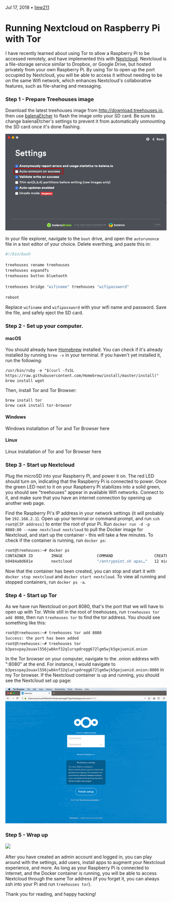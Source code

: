 Jul 17, 2018 • [liew211](https://www.github.com/Liew211)  

# Running Nextcloud on Raspberry Pi with Tor

I have recently learned about using Tor to allow a Raspberry Pi to be accessed remotely, and have implemented this with [Nextcloud](https://nextcloud.com/#why-nextcloud).  Nextcloud is a file-storage service similar to Dropbox, or Google Drive, but hosted privately from your own Raspberry Pi.  By using Tor to open up the port occupied by Nextcloud, you will be able to access it without needing to be on the same Wifi network, which enhances Nextcloud's collaborative features, such as file-sharing and messaging.


### Step 1 - Prepare Treehouses image

Download the latest treehouses image from http://download.treehouses.io, then use [balenaEtcher](https://etcher.io) to flash the image onto your SD card.  Be sure to change balenaEtcher's settings to prevent it from automatically unmounting the SD card once it's done flashing.  

![](/images/balenaEtcher-settings.png)

In your file explorer, navigate to the `boot` drive, and open the `autorunonce` file in a text editor of your choice.  Delete everthing, and paste this in:
	
```bash
#!/bin/bash

treehouses rename treehouses
treehouses expandfs
treehouses button bluetooth

treehouses bridge "wifiname" treehouses "wifipassword"

reboot
```
Replace `wifiname` and `wifipassword` with your wifi name and password.  Save the file, and safely eject the SD card.  


### Step 2 - Set up your computer. 

#### macOS

You should already have [Homebrew](https://brew.sh) installed.  You can check if it's already installed by running `brew -v` in your terminal.  If you haven't yet installed it, run the following:
```
/usr/bin/ruby -e "$(curl -fsSL https://raw.githubusercontent.com/Homebrew/install/master/install)"
brew install wget
```

Then, install Tor and Tor Browser:
```
brew install tor
brew cask install tor-browser
```

#### Windows

Windows installation of Tor and Tor Browser here

#### Linux

Linux installation of Tor and Tor Browser here


### Step 3 - Start up Nextcloud

Plug the microSD into your Raspberry Pi, and power it on.  The red LED should turn on, indicating that the Raspberry Pi is connected to power.  Once the green LED next to it on your Raspberry Pi stabilizes into a solid green, you should see "treehouses" appear in available Wifi networks.  Connect to it, and make sure that you have an internet connection by opening up another web page.  

Find the Raspberry Pi's IP address in your network settings (it will probably be `192.168.2.1`).  Open up your terminal or command prompt, and run `ssh root@[IP address]` to enter the root of your Pi.  Run `docker run -d -p 8080:80 --name nextcloud nextcloud` to pull the Docker image for Nextcloud, and start up the container - this will take a few minutes.  To check if the container is running, run `docker ps`:
```bash
root@treehouses:~# docker ps
CONTAINER ID        IMAGE               COMMAND                  CREATED             STATUS              PORTS                  NAMES
b9484a8d681e        nextcloud           "/entrypoint.sh apac…"   12 minutes ago      Up 12 minutes       0.0.0.0:8080->80/tcp   nextcloud
```
Now that the container has been created, you can stop and start it with `docker stop nextcloud` and `docker start nextcloud`.  To view all running and stopped containers, run `docker ps -a`.


### Step 4 - Start up Tor

As we have run Nextcloud on port 8080, that's the port that we will have to open up with Tor.  While still in the root of treehouses, run `treehouses tor add 8080`, then run `treehouses tor` to find the tor address.  You should see something like this:
```bash
root@treehouses:~# treehouses tor add 8080
Success: the port has been added
root@treehouses:~# treehouses tor
b3pesvpay2ouaxl556jwbknf32qlurspdregg672lgm5wjk5gejuonid.onion
```
In the Tor browser on your computer, navigate to the .onion address with ":8080" at the end.  For instance, I would navigate to `b3pesvpay2ouaxl556jwbknf32qlurspdregg672lgm5wjk5gejuonid.onion:8080` in my Tor browser.  If the Nextcloud container is up and running, you should see the Nextcloud set up page:  

![](/images/nextcloud-login.png)


### Step 5 - Wrap up    

![](/images/nextcloud-dashboard.png)

After you have created an admin account and logged in, you can play around with the settings, add users, install apps to augment your Nextcloud experience, and more.  As long as your Raspberry Pi is connected to internet, and the Docker container is running, you will be able to access Nextcloud through the same Tor address (if you forget it, you can always ssh into your Pi and run `treehouses tor`).

Thank you for reading, and happy hacking!
